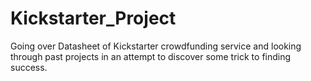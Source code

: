 # Kickstarter_Project
Going over Datasheet of Kickstarter crowdfunding service and looking through past projects in an attempt to discover some trick to finding success.

